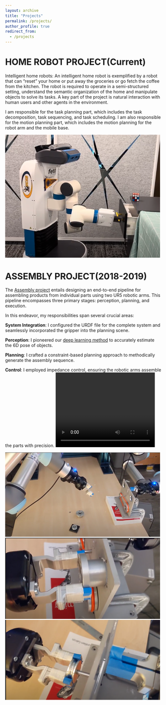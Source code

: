 ```yaml
---
layout: archive
title: "Projects"
permalink: /projects/
author_profile: true
redirect_from:
  - /projects
---
```


HOME ROBOT PROJECT(Current)
======
Intelligent home robots: An intelligent home robot is exemplified by a robot that can “reset” your home or put away the groceries or go fetch the coffee from the kitchen. The robot is required to operate in a semi-structured setting, understand the semantic organization of the home and manipulate objects to solve its tasks. A key part of the project is natural interaction with human users and other agents in the environment.

I am responsible for the task planning part, which includes the task decomposition, task sequencing, and task scheduling. I am also responsible for the motion planning part, which includes the motion planning for the robot arm and the mobile base.

<img src='/images/homerobot1.png' width="500">

ASSEMBLY PROJECT(2018-2019)
======
The [Assembly project](https://scholar.google.com/citations?view_op=view_citation&hl=en&user=qsb8eYwAAAAJ&citation_for_view=qsb8eYwAAAAJ:u-x6o8ySG0sC) entails designing an end-to-end pipeline for assembling products from individual parts using two UR5 robotic arms. This pipeline encompasses three primary stages: perception, planning, and execution.

In this endeavor, my responsibilities span several crucial areas:

<b>System Integration</b>: I configured the URDF file for the complete system and seamlessly incorporated the gripper into the planning scene.

<b>Perception</b>: I pioneered our [deep learning method](https://arxiv.org/pdf/2011.00372.pdf) to accurately estimate the 6D pose of objects.

<b>Planning</b>: I crafted a constraint-based planning approach to methodically generate the assembly sequence.

<b>Control</b>: I employed impedance control, ensuring the robotic arms assemble the parts with precision.
<video width="320" height="240" controls>
  <source src="/videos/assembly1.mp4" type="video/mp4">
</video>

<img src='/images/assembly1.png' width="500">
<img src='/images/assembly2.png' width="500">
<img src='/images/assembly3.png' width="500">